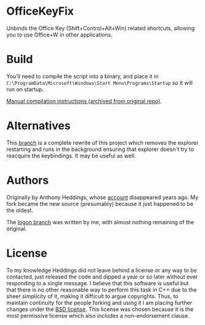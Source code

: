 # OfficeKeyFix

Unbinds the Office Key (Shift+Control+Alt+Win) related shortcuts, allowing you to use Office+W in other applications.

# Build

You'll need to compile the script into a binary, and place it in `C:\ProgramData\Microsoft\Windows\Start Menu\Programs\Startup` so it will run on startup.

[Manual compilation instructions (archived from original repo)](https://web.archive.org/web/20201025005256/https://github.com/anthonyheddings/OfficeKeyFix/issues/1).

# Alternatives

This [branch](https://github.com/acook/OfficeKeyFix/tree/logon) is a complete rewrite of this project which removes the explorer restarting and runs in the background ensuring that explorer doesn't try to reacquire the keybindings. It may be useful as well.

# Authors

Originally by Anthony Heddings, whose [account](https://archive.softwareheritage.org/browse/origin/directory/?origin_url=https://github.com/anthonyheddings/OfficeKeyFix) disappeared years ago. My fork became the new source (presumably) because it just happened to be the oldest.

The [logon branch](https://github.com/acook/OfficeKeyFix/tree/logon) was written by me, with almost nothing remaining of the original.


# License

To my knowledge Heddings did not leave behind a license or any way to be contacted, just released the code and dipped a year or so later without ever responding to a single message.
I believe that this software is useful but that there is no other reasonable way to perform this task in C++ due to the sheer simplicity of it, making it difficult to argue copyrights.
Thus, to maintain continuity for the people forking and using it I am placing further changes under the [BSD license](https://opensource.org/license/bsd-3-clause).
This license was chosen because it is the most permissive license which also includes a non-endorsement clause.
